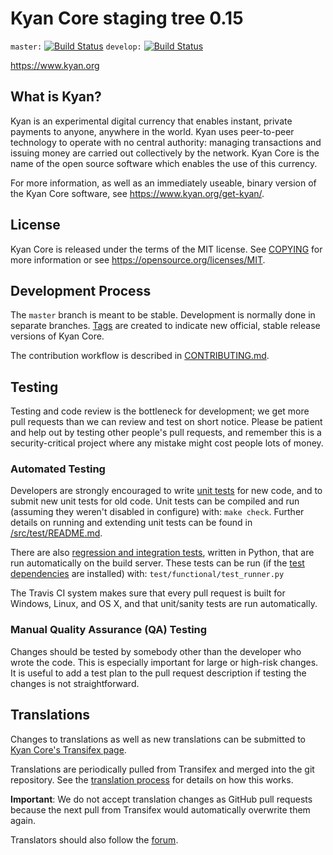 Kyan Core staging tree 0.15
===========================

`master:` [![Build Status](https://travis-ci.org/kyanpay/kyan.svg?branch=master)](https://travis-ci.org/kyanpay/kyan) `develop:` [![Build Status](https://travis-ci.org/kyanpay/kyan.svg?branch=develop)](https://travis-ci.org/kyanpay/kyan/branches)

https://www.kyan.org


What is Kyan?
-------------

Kyan is an experimental digital currency that enables instant, private
payments to anyone, anywhere in the world. Kyan uses peer-to-peer technology
to operate with no central authority: managing transactions and issuing money
are carried out collectively by the network. Kyan Core is the name of the open
source software which enables the use of this currency.

For more information, as well as an immediately useable, binary version of
the Kyan Core software, see https://www.kyan.org/get-kyan/.


License
-------

Kyan Core is released under the terms of the MIT license. See [COPYING](COPYING) for more
information or see https://opensource.org/licenses/MIT.

Development Process
-------------------

The `master` branch is meant to be stable. Development is normally done in separate branches.
[Tags](https://github.com/kyanpay/kyan/tags) are created to indicate new official,
stable release versions of Kyan Core.

The contribution workflow is described in [CONTRIBUTING.md](CONTRIBUTING.md).

Testing
-------

Testing and code review is the bottleneck for development; we get more pull
requests than we can review and test on short notice. Please be patient and help out by testing
other people's pull requests, and remember this is a security-critical project where any mistake might cost people
lots of money.

### Automated Testing

Developers are strongly encouraged to write [unit tests](src/test/README.md) for new code, and to
submit new unit tests for old code. Unit tests can be compiled and run
(assuming they weren't disabled in configure) with: `make check`. Further details on running
and extending unit tests can be found in [/src/test/README.md](/src/test/README.md).

There are also [regression and integration tests](/test), written
in Python, that are run automatically on the build server.
These tests can be run (if the [test dependencies](/test) are installed) with: `test/functional/test_runner.py`

The Travis CI system makes sure that every pull request is built for Windows, Linux, and OS X, and that unit/sanity tests are run automatically.

### Manual Quality Assurance (QA) Testing

Changes should be tested by somebody other than the developer who wrote the
code. This is especially important for large or high-risk changes. It is useful
to add a test plan to the pull request description if testing the changes is
not straightforward.

Translations
------------

Changes to translations as well as new translations can be submitted to
[Kyan Core's Transifex page](https://www.transifex.com/projects/p/kyan/).

Translations are periodically pulled from Transifex and merged into the git repository. See the
[translation process](doc/translation_process.md) for details on how this works.

**Important**: We do not accept translation changes as GitHub pull requests because the next
pull from Transifex would automatically overwrite them again.

Translators should also follow the [forum](https://www.kyan.org/forum/topic/kyan-worldwide-collaboration.88/).
